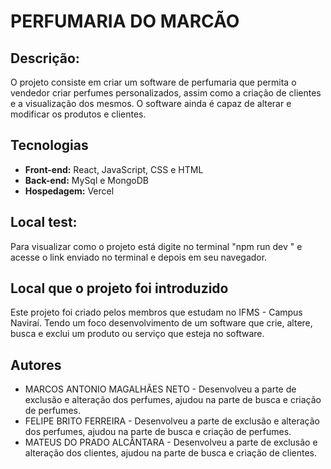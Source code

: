 # PERFUMARIA DO MARCÃO

## Descrição:

O projeto consiste em criar um software de perfumaria que permita o vendedor criar perfumes personalizados, assim como a criação de clientes e a visualização dos mesmos. O software ainda é capaz de alterar e modificar os produtos e clientes.

## Tecnologias

* **Front-end:** React, JavaScript, CSS e HTML
* **Back-end:** MySql e MongoDB
* **Hospedagem:** Vercel


## Local test:

Para visualizar como o projeto está digite no terminal "npm run dev " e acesse o link enviado no terminal e depois em seu navegador.


## Local que o projeto foi introduzido

Este projeto foi criado pelos membros que estudam no IFMS - Campus Naviraí. Tendo um foco desenvolvimento de um software que crie, altere, busca e exclui um produto ou serviço que esteja no software.

## Autores

* MARCOS ANTONIO MAGALHÃES NETO - Desenvolveu a parte de exclusão e alteração dos perfumes, ajudou na parte de busca e criação de perfumes.
* FELIPE BRITO FERREIRA  - Desenvolveu a parte de exclusão e alteração dos perfumes, ajudou na parte de busca e criação de perfumes.
* MATEUS DO PRADO ALCÂNTARA  - Desenvolveu a parte de exclusão e alteração dos clientes, ajudou na parte de busca e criação de clientes.